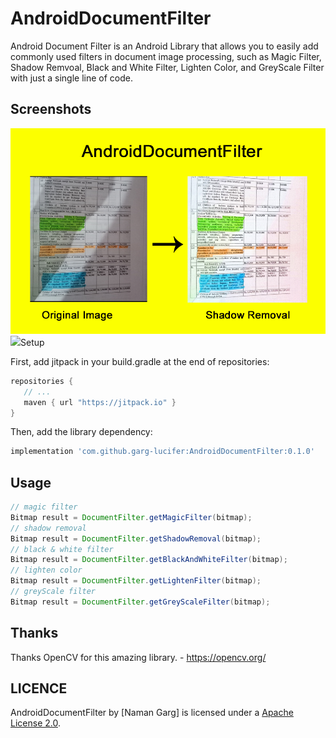 # AndroidDocumentFilter
Android Document Filter is an Android Library that allows you to easily add commonly used filters in document image processing, such as Magic Filter, Shadow Remvoal, Black and White Filter, Lighten Color, and GreyScale Filter with just a single line of code.

Screenshots
----------------
<img src="https://github.com/garg-lucifer/AndroidDocumentFilter/blob/master/img1.png">
<img src="https://github.com/garg-lucifer/AndroidDocumentFilter/blob/master/img2.png

Setup
----------------

First, add jitpack in your build.gradle at the end of repositories:
 ```groovy
repositories {
    // ...       
    maven { url "https://jitpack.io" }
}
```

Then, add the library dependency:
```groovy
implementation 'com.github.garg-lucifer:AndroidDocumentFilter:0.1.0'
```
Usage
----------------
``` java
// magic filter
Bitmap result = DocumentFilter.getMagicFilter(bitmap);
// shadow removal
Bitmap result = DocumentFilter.getShadowRemoval(bitmap);
// black & white filter
Bitmap result = DocumentFilter.getBlackAndWhiteFilter(bitmap);
// lighten color
Bitmap result = DocumentFilter.getLightenFilter(bitmap);
// greyScale filter
Bitmap result = DocumentFilter.getGreyScaleFilter(bitmap);
```
Thanks
----------------

Thanks OpenCV for this amazing library. - https://opencv.org/

LICENCE
-----
AndroidDocumentFilter by [Naman Garg] is licensed under a [Apache License 2.0](http://www.apache.org/licenses/LICENSE-2.0).
